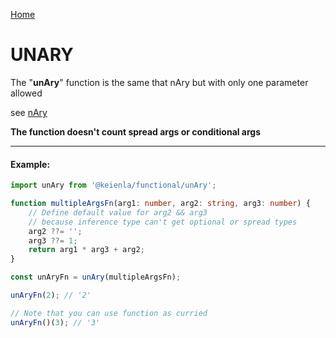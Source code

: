 [Home](./../../README.md)

# UNARY

The "**unAry**" function is the same that nAry but with only one parameter allowed

see [nAry](./../nAry/nAry.md)

**The function doesn't count spread args or conditional args**

---

#### Example:

```typescript
import unAry from '@keienla/functional/unAry';

function multipleArgsFn(arg1: number, arg2: string, arg3: number) {
    // Define default value for arg2 && arg3
    // because inference type can't get optional or spread types
    arg2 ??= '';
    arg3 ??= 1;
    return arg1 * arg3 + arg2;
}

const unAryFn = unAry(multipleArgsFn);

unAryFn(2); // '2'

// Note that you can use function as curried
unAryFn()(3); // '3'
```
